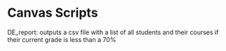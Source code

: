 # Canvas Scripts

DE_report: outputs a csv file with a list of all students and their courses if their current grade is less than a 70%

